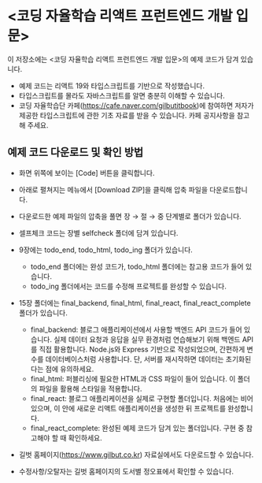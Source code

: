 # <코딩 자율학습 리액트 프런트엔드 개발 입문> 

이 저장소에는 <코딩 자율학습 리액트 프런트엔드 개발 입문>의 예제 코드가 담겨 있습니다.
- 예제 코드는 리액트 19와 타입스크립트를 기반으로 작성했습니다.
- 타입스크립트를 몰라도 자바스크립트를 알면 충분히 이해할 수 있습니다.
- 코딩 자율학습단 카페(https://cafe.naver.com/gilbutitbook)에 참여하면 저자가 제공한 타입스크립트에 관한 기초 자료를 받을 수 있습니다. 카페 공지사항을 참고해 주세요.

## 예제 코드 다운로드 및 확인 방법

- 화면 위쪽에 보이는 [Code] 버튼을 클릭합니다.
- 아래로 펼쳐지는 메뉴에서 [Download ZIP]을 클릭해 압축 파일을 다운로드합니다. 
- 다운로드한 예제 파일의 압축을 풀면 장 → 절 → 중 단계별로 폴더가 있습니다.
- 셀프체크 코드는 장별 selfcheck 폴더에 담겨 있습니다.
- 9장에는 todo_end, todo_html, todo_ing 폴더가 있습니다.
  - todo_end 폴더에는 완성 코드가, todo_html 폴더에는 참고용 코드가 들어 있습니다.
  - todo_ing 폴더에서는 코드를 수정해 프로젝트를 완성할 수 있습니다.
- 15장 폴더에는 final_backend, final_html, final_react, final_react_complete 폴더가 있습니다. 
  - final_backend: 블로그 애플리케이션에서 사용할 백엔드 API 코드가 들어 있습니다. 실제 데이터 요청과 응답을 실무 환경처럼 연습해보기 위해 백엔드 API를 직접 활용합니다. Node.js와 Express 기반으로 작성되었으며, 간편하게 변수를 데이터베이스처럼 사용합니다. 단, 서버를 재시작하면 데이터는 초기화된다는 점에 유의하세요.
  - final_html: 퍼블리싱에 필요한 HTML과 CSS 파일이 들어 있습니다. 이 폴더의 파일을 활용해 스타일을 적용합니다.
  - final_react: 블로그 애플리케이션을 실제로 구현할 폴더입니다. 처음에는 비어 있으며, 이 안에 새로운 리액트 애플리케이션을 생성한 뒤 프로젝트를 완성합니다.
  - final_react_complete: 완성된 예제 코드가 담겨 있는 폴더입니다. 구현 중 참고해야 할 때 확인하세요.

- 길벗 홈페이지(https://www.gilbut.co.kr) 자료실에서도 다운로드할 수 있습니다.
- 수정사항/오탈자는 길벗 홈페이지의 도서별 정오표에서 확인할 수 있습니다.
 
